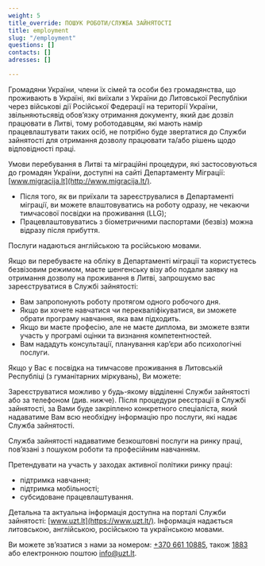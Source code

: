 ```yaml
---
weight: 5
title_override: ПОШУК РОБОТИ/СЛУЖБА ЗАЙНЯТОСТІ
title: employment
slug: "/employment"
questions: []
contacts: []
adresses: []

---
```

Громадяни України, члени їх сімей та особи без громадянства, що проживають в Україні, які виїхали з України до Литовської Республіки через військові дії Російської Федерації на території України, звільняютьсявід обов’язку отримання документу, який дає дозвіл працювати в Литві, тому роботодавцям, які мають намір працевлаштувати таких осіб, не потрібно буде звертатися до Служби зайнятості для отримання дозволу працювати та/або рішень щодо відповідності праці.

Умови перебування в Литві та міграційні процедури, які застосовуються до громадян України, доступні на сайті Департаменту Міграції: [www.migracija.lt](http://www.migracija.lt/).

* Після того, як ви приїхали та зареєструвалися в Департаменті міграції, ви можете влаштовуватись на роботу одразу, не чекаючи тимчасової посвідки на проживання (LLG);
* Працевлаштовуватись з біометричними паспортами (безвіз) можна відразу після прибуття.

Послуги надаються англійською та російською мовами.

Якщо ви перебуваєте на обліку в Департаменті міграції та користуєтесь безвізовим режимом, маєте шенгенську візу або подали заявку на отримання дозволу на проживання в Литві, запрошуємо вас зареєструватися в Службі зайнятості:

* Вам запропонують роботу протягом одного робочого дня.
* Якщо ви хочете навчатися чи перекваліфікуватися, ви зможете обрати програму навчання, яка вам підходить.
* Якщо ви маєте професію, але не маєте диплома, ви зможете взяти участь у програмі оцінки та визнання компетентностей.
* Вам нададуть консультації, планування кар’єри або психологічні послуги.

Якщо у Вас є посвідка на тимчасове проживання в Литовській Республіці (з гуманітарних міркувань), Ви можете:

Зареєструватися можливо у будь-якому відділенні Служби зайнятості або за телефоном (див. нижче). Після процедури реєстрації в Службі зайнятості, за Вами буде закріплено конкретного спеціаліста, який надаватиме Вам всю необхідну інформацію про послуги, які надає Служба зайнятості.

Служба зайнятості надаватиме безкоштовні послуги на ринку праці, пов’язані з пошуком роботи та професійним навчанням.

Претендувати на участь у заходах активної політики ринку праці:

* підтримка навчання;
* підтримка мобільності;
* субсидоване працевлаштування.

Детальна та актуальна інформація доступна на порталі Служби зайнятості: [www.uzt.lt](https://www.uzt.lt/). Інформація надається литовською, англійською, російською та українською мовами.

Ви можете зв’язатися з нами за номером: [+370 661 10885](tel:+37066110885), також [1883](tel:1883) або електронною поштою [info@uzt.lt](mailto:info@uzt.lt).